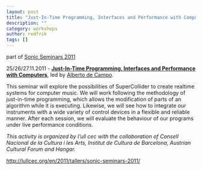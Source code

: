 ```yaml
---
layout: post
title: "Just-In-Time Programming, Interfaces and Performance with Computers, 25/26/27.11.2011, Barcelona"
description: ""
category: workshops
author: redfrik
tags: []
---
```

<p><span>part of <a href="http://supercollider.sourceforge.net/2011/sonic-seminars-2011-sep-dec-barcelona/">Sonic Seminars 2011</a></span></p>
<div>25/26/27.11.2011 - <a title="Just-In-Time Programming, Interfaces and Performance with Computers" href="http://lullcec.org/en/2011/tallers/programacio-just-in-time-interficies-i-interpretacio-amb-ordinadors/"><strong>Just-In-Time Programming, Interfaces and Performance with Computers</strong></a>, led by <a title="Alberto de Campo" href="http://supercollider2010.de/artists-speakers/34-alberto-de-campo.html">Alberto de Campo</a>.</div>
<p>This seminar will explore the possibilities of SuperCollider to create realtime systems for computer music. We will work following the methodology of just-in-time programming, which allows the modification of parts of an algorithm while it is executing. Likewise, we will see how to integrate our instruments with a wide variety of control devices in a flexible and reliable manner. After each session, we will evaluate the behaviour of our programs under live performance conditions.</p>
<p><em><span><em>This activity is organized by l’ull cec with the collaboration of Consell Nacional de la Cultura i les Arts, Institut de Cultura de Barcelona, Austrian Cultural Forum a</em><em>nd Hangar.</em></span></em></p>
<p><a href="http://lullcec.org/en/2011/tallers/sonic-seminars-2011/">http://lullcec.org/en/2011/tallers/sonic-seminars-2011/</a></p>
